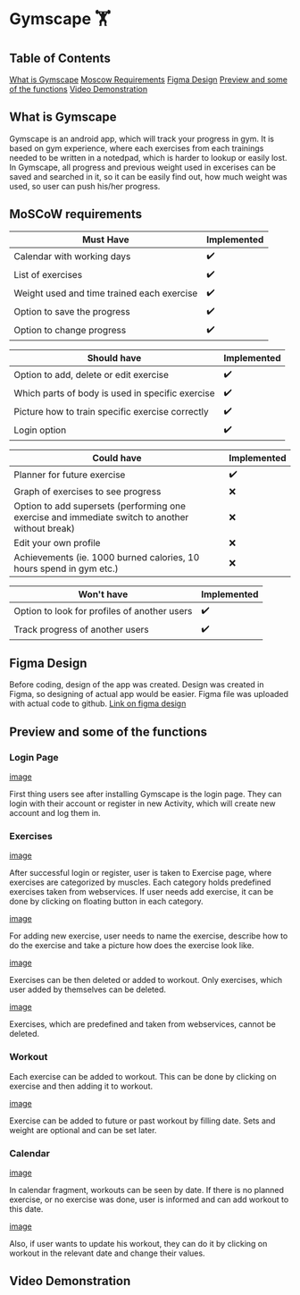 # Gymscape :weight_lifting:

## Table of Contents
[What is Gymscape](#what-is-gymscape)
[Moscow Requirements](#moscow-requirements)
[Figma Design](#figma-design)
[Preview and some of the functions](#preview-and-some-of-the-functions)
[Video Demonstration](#video-demonstration)

## What is Gymscape
Gymscape is an android app, which will track your progress in gym. It is based on gym experience, where each exercises from each trainings needed to be written in a notedpad, which is harder to lookup or easily lost. In Gymscape, all progress and previous weight used in excerises can be saved and searched in it, so it can be easily find out, how much weight was used, so user can push his/her progress.

## MoSCoW requirements

| Must Have | Implemented |
| --- | --- |
| Calendar with working days | :heavy_check_mark: |
| List of exercises | :heavy_check_mark: |
| Weight used and time trained each exercise | :heavy_check_mark: |
| Option to save the progress | :heavy_check_mark: |
| Option to change progress | :heavy_check_mark: |

| Should have | Implemented |
| --- | --- |
| Option to add, delete or edit exercise | :heavy_check_mark: |
| Which parts of body is used in specific exercise | :heavy_check_mark: |
| Picture how to train specific exercise correctly | :heavy_check_mark: |
| Login option | :heavy_check_mark: |

| Could have | Implemented |
| --- | --- |
| Planner for future exercise | :heavy_check_mark: |
| Graph of exercises to see progress | :x: |
| Option to add supersets (performing one exercise and immediate switch to another without break) | :x: |
| Edit your own profile | :x: |
| Achievements (ie. 1000 burned calories, 10 hours spend in gym etc.) | :x: |

| Won't have | Implemented |
| --- | --- |
| Option to look for profiles of another users | :heavy_check_mark: |
| Track progress of another users | :heavy_check_mark: |

## Figma Design
Before coding, design of the app was created. Design was created in Figma, so designing of actual app would be easier. Figma file was uploaded with actual code to github.
[Link on figma design](https://www.figma.com/file/yenDADhhSUkZ88sZEOyKb6/GymScape?node-id=0%3A1)

## Preview and some of the functions

### Login Page

[image](https://raw.githubusercontent.com/popalnicolas/Gymscape/master/screenshots/Screenshot_20210517-214632_GymScape.jpg "Login Page")

First thing users see after installing Gymscape is the login page. They can login with their account or register in new Activity, which will create new account and log them in.

### Exercises

[image](https://raw.githubusercontent.com/popalnicolas/Gymscape/master/screenshots/Screenshot_20210517-214646_GymScape.jpg "Exercises")

After successful login or register, user is taken to Exercise page, where exercises are categorized by muscles. Each category holds predefined exercises taken from webservices.
If user needs add exercise, it can be done by clicking on floating button in each category.

[image](https://raw.githubusercontent.com/popalnicolas/Gymscape/master/screenshots/Screenshot_20210517-214749_GymScape.jpg "Add Exercise")

For adding new exercise, user needs to name the exercise, describe how to do the exercise and take a picture how does the exercise look like.

[image](https://raw.githubusercontent.com/popalnicolas/Gymscape/master/screenshots/Screenshot_20210517-214811_GymScape.jpg "Delete Exercise/Add to workout")

Exercises can be then deleted or added to workout.
Only exercises, which user added by themselves can be deleted.

[image](https://raw.githubusercontent.com/popalnicolas/Gymscape/master/screenshots/Screenshot_20210517-214817_GymScape.jpg "Delete Exercise/Add to workout")

Exercises, which are predefined and taken from webservices, cannot be deleted.

### Workout

Each exercise can be added to workout. This can be done by clicking on exercise and then adding it to workout.

[image](https://raw.githubusercontent.com/popalnicolas/Gymscape/master/screenshots/Screenshot_20210517-214855_GymScape.jpg "Add to workout")

Exercise can be added to future or past workout by filling date. Sets and weight are optional and can be set later.

### Calendar

[image](https://raw.githubusercontent.com/popalnicolas/Gymscape/master/screenshots/Screenshot_20210517-214925_GymScape.jpg "Calendar View")

In calendar fragment, workouts can be seen by date. If there is no planned exercise, or no exercise was done, user is informed and can add workout to this date.

[image](https://raw.githubusercontent.com/popalnicolas/Gymscape/master/screenshots/Screenshot_20210517-214939_GymScape.jpg "Update workout")

Also, if user wants to update his workout, they can do it by clicking on workout in the relevant date and change their values.

## Video Demonstration
